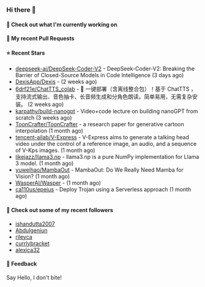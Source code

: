 ### Hi there 👋

#### 👷 Check out what I'm currently working on

#### 🔨 My recent Pull Requests


#### ⭐ Recent Stars

- [deepseek-ai/DeepSeek-Coder-V2](https://github.com/deepseek-ai/DeepSeek-Coder-V2) - DeepSeek-Coder-V2: Breaking the Barrier of Closed-Source Models in Code Intelligence (3 days ago)
- [DexisApp/Dexis](https://github.com/DexisApp/Dexis) -  (2 weeks ago)
- [6drf21e/ChatTTS_colab](https://github.com/6drf21e/ChatTTS_colab) - 🚀 一键部署（含离线整合包）！基于 ChatTTS ，支持流式输出、音色抽卡、长音频生成和分角色朗读。简单易用，无需复杂安装。 (2 weeks ago)
- [karpathy/build-nanogpt](https://github.com/karpathy/build-nanogpt) - Video&#43;code lecture on building nanoGPT from scratch (3 weeks ago)
- [ToonCrafter/ToonCrafter](https://github.com/ToonCrafter/ToonCrafter) - a research paper for generative cartoon interpolation (1 month ago)
- [tencent-ailab/V-Express](https://github.com/tencent-ailab/V-Express) - V-Express aims to generate a talking head video under the control of a reference image, an audio, and a sequence of V-Kps images. (1 month ago)
- [likejazz/llama3.np](https://github.com/likejazz/llama3.np) - llama3.np is a pure NumPy implementation for Llama 3 model. (1 month ago)
- [yuweihao/MambaOut](https://github.com/yuweihao/MambaOut) - MambaOut: Do We Really Need Mamba for Vision? (1 month ago)
- [WasperAI/Wasper](https://github.com/WasperAI/Wasper) -  (1 month ago)
- [ca110us/epeius](https://github.com/ca110us/epeius) - Deploy Trojan using a Serverless approach (1 month ago)

#### 👯 Check out some of my recent followers

- [ishandutta2007](https://github.com/ishandutta2007)
- [Abdulgeniun](https://github.com/Abdulgeniun)
- [rileyca](https://github.com/rileyca)
- [currlybracket](https://github.com/currlybracket)
- [alexica32](https://github.com/alexica32)

#### 💬 Feedback

Say Hello, I don't bite!